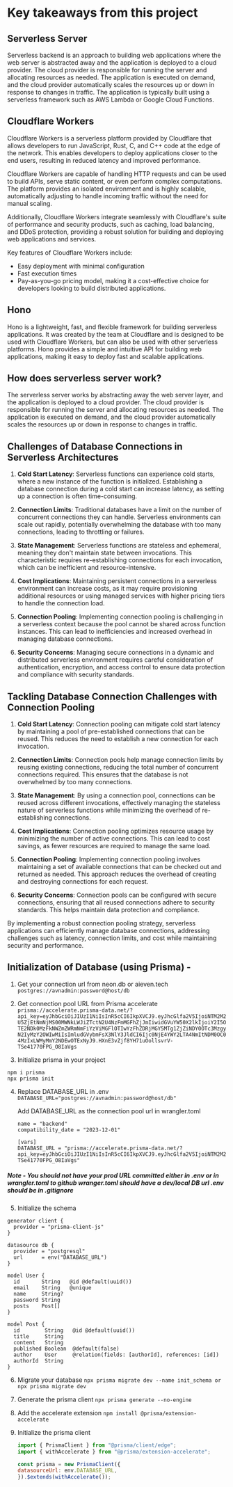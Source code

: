 # Key takeaways from this project

## Serverless Server

Serverless backend is an approach to building web applications where the web server is abstracted away and the application is deployed to a cloud provider. The cloud provider is responsible for running the server and allocating resources as needed. The application is executed on demand, and the cloud provider automatically scales the resources up or down in response to changes in traffic. The application is typically built using a serverless framework such as AWS Lambda or Google Cloud Functions.

## Cloudflare Workers

Cloudflare Workers is a serverless platform provided by Cloudflare that allows developers to run JavaScript, Rust, C, and C++ code at the edge of the network. This enables developers to deploy applications closer to the end users, resulting in reduced latency and improved performance.

Cloudflare Workers are capable of handling HTTP requests and can be used to build APIs, serve static content, or even perform complex computations. The platform provides an isolated environment and is highly scalable, automatically adjusting to handle incoming traffic without the need for manual scaling.

Additionally, Cloudflare Workers integrate seamlessly with Cloudflare's suite of performance and security products, such as caching, load balancing, and DDoS protection, providing a robust solution for building and deploying web applications and services.

Key features of Cloudflare Workers include:

- Easy deployment with minimal configuration
- Fast execution times
- Pay-as-you-go pricing model, making it a cost-effective choice for developers looking to build distributed applications.

## Hono

Hono is a lightweight, fast, and flexible framework for building serverless applications. It was created by the team at Cloudflare and is designed to be used with Cloudflare Workers, but can also be used with other serverless platforms. Hono provides a simple and intuitive API for building web applications, making it easy to deploy fast and scalable applications.

## How does serverless server work?

The serverless server works by abstracting away the web server layer, and the application is deployed to a cloud provider. The cloud provider is responsible for running the server and allocating resources as needed. The application is executed on demand, and the cloud provider automatically scales the resources up or down in response to changes in traffic.

## Challenges of Database Connections in Serverless Architectures

1. **Cold Start Latency**: Serverless functions can experience cold starts, where a new instance of the function is initialized. Establishing a database connection during a cold start can increase latency, as setting up a connection is often time-consuming.

2. **Connection Limits**: Traditional databases have a limit on the number of concurrent connections they can handle. Serverless environments can scale out rapidly, potentially overwhelming the database with too many connections, leading to throttling or failures.

3. **State Management**: Serverless functions are stateless and ephemeral, meaning they don't maintain state between invocations. This characteristic requires re-establishing connections for each invocation, which can be inefficient and resource-intensive.

4. **Cost Implications**: Maintaining persistent connections in a serverless environment can increase costs, as it may require provisioning additional resources or using managed services with higher pricing tiers to handle the connection load.

5. **Connection Pooling**: Implementing connection pooling is challenging in a serverless context because the pool cannot be shared across function instances. This can lead to inefficiencies and increased overhead in managing database connections.

6. **Security Concerns**: Managing secure connections in a dynamic and distributed serverless environment requires careful consideration of authentication, encryption, and access control to ensure data protection and compliance with security standards.

## Tackling Database Connection Challenges with Connection Pooling

1. **Cold Start Latency**: Connection pooling can mitigate cold start latency by maintaining a pool of pre-established connections that can be reused. This reduces the need to establish a new connection for each invocation.

2. **Connection Limits**: Connection pools help manage connection limits by reusing existing connections, reducing the total number of concurrent connections required. This ensures that the database is not overwhelmed by too many connections.

3. **State Management**: By using a connection pool, connections can be reused across different invocations, effectively managing the stateless nature of serverless functions while minimizing the overhead of re-establishing connections.

4. **Cost Implications**: Connection pooling optimizes resource usage by minimizing the number of active connections. This can lead to cost savings, as fewer resources are required to manage the same load.

5. **Connection Pooling**: Implementing connection pooling involves maintaining a set of available connections that can be checked out and returned as needed. This approach reduces the overhead of creating and destroying connections for each request.

6. **Security Concerns**: Connection pools can be configured with secure connections, ensuring that all reused connections adhere to security standards. This helps maintain data protection and compliance.

By implementing a robust connection pooling strategy, serverless applications can efficiently manage database connections, addressing challenges such as latency, connection limits, and cost while maintaining security and performance.

## Initialization of Database (using Prisma) -

1. Get your connection url from neon.db or aieven.tech
   `postgres://avnadmin:password@host/db`

2. Get connection pool URL from Prisma accelerate
   `prisma://accelerate.prisma-data.net/?api_key=eyJhbGciOiJIUzI1NiIsInR5cCI6IkpXVCJ9.eyJhcGlfa2V5IjoiNTM2M2U5ZjEtNmNjMS00MWNkLWJiZTctN2U4NzFmMGFhZjJmIiwidGVuYW50X2lkIjoiY2I5OTE2NDk0MzFkNWZmZWRmNmFiYzViMGFlOTIwYzFhZDRjMGY5MTg1ZjZiNDY0OTc3MzgyN2IyMzY2OWIwMiIsImludGVybmFsX3NlY3JldCI6Ijc0NjE4YWY2LTA4NmItNDM0OC04MzIxLWMyMmY2NDEwOTExNyJ9.HXnE3vZjf8YH71uOollsvrV-TSe41770FPG_O8IaVgs`

3. Initialize prisma in your project

```
npm i prisma
npx prisma init
```

4. Replace DATABASE_URL in .env
   `DATABASE_URL="postgres://avnadmin:password@host/db"`

   Add DATABASE_URL as the connection pool url in wrangler.toml

   ```
   name = "backend"
   compatibility_date = "2023-12-01"

   [vars]
   DATABASE_URL = "prisma://accelerate.prisma-data.net/?api_key=eyJhbGciOiJIUzI1NiIsInR5cCI6IkpXVCJ9.eyJhcGlfa2V5IjoiNTM2M2U5ZjEtNmNjMS00MWNkLWJiZTctN2U4NzFmMGFhZjJmIiwidGVuYW50X2lkIjoiY2I5OTE2NDk0MzFkNWZmZWRmNmFiYzViMGFlOTIwYzFhZDRjMGY5MTg1ZjZiNDY0OTc3MzgyN2IyMzY2OWIwMiIsImludGVybmFsX3NlY3JldCI6Ijc0NjE4YWY2LTA4NmItNDM0OC04MzIxLWMyMmY2NDEwOTExNyJ9.HXnE3vZjf8YH71uOollsvrV-TSe41770FPG_O8IaVgs"
   ```

##### Note - You should not have your prod URL committed either in .env or in wrangler.toml to github wranger.toml should have a dev/local DB url .env should be in .gitignore

5. Initialize the schema

```prisma
generator client {
  provider = "prisma-client-js"
}

datasource db {
  provider = "postgresql"
  url      = env("DATABASE_URL")
}

model User {
  id       String   @id @default(uuid())
  email    String   @unique
  name     String?
  password String
  posts    Post[]
}

model Post {
  id        String   @id @default(uuid())
  title     String
  content   String
  published Boolean  @default(false)
  author    User     @relation(fields: [authorId], references: [id])
  authorId  String
}
```

6. Migrate your database
   `npx prisma migrate dev --name init_schema or npx prisma migrate dev`

7. Generate the prisma client
   `npx prisma generate --no-engine`

8. Add the accelerate extension
   `npm install @prisma/extension-accelerate`

9. Initialize the prisma client

    ```jsx
    import { PrismaClient } from "@prisma/client/edge";
    import { withAccelerate } from "@prisma/extension-accelerate";

    const prisma = new PrismaClient({
    datasourceUrl: env.DATABASE_URL,
    }).$extends(withAccelerate());
    ```
